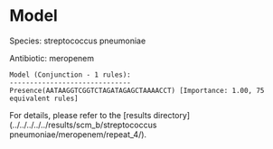 
# Model

Species: streptococcus pneumoniae

Antibiotic: meropenem

```
Model (Conjunction - 1 rules):
------------------------------
Presence(AATAAGGTCGGTCTAGATAGAGCTAAAACCT) [Importance: 1.00, 75 equivalent rules]

```

For details, please refer to the [results directory](../../../../../results/scm_b/streptococcus pneumoniae/meropenem/repeat_4/).

